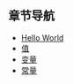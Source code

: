 ## 章节导航

- [Hello World](src/hello-world/main.go)
- [值](src/values/main.go)
- [变量](src/variables/main.go)
- [常量](src/constant/main.go)